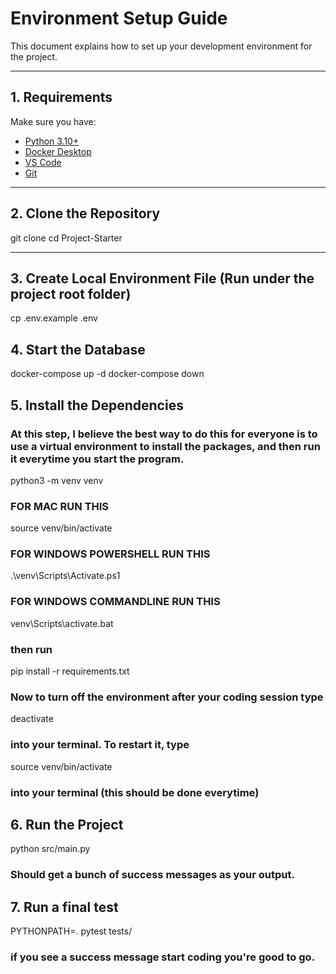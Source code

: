 # Environment Setup Guide

This document explains how to set up your development environment for the project.

---

## 1. Requirements

Make sure you have:
- [Python 3.10+](https://www.python.org/downloads/)
- [Docker Desktop](https://www.docker.com/products/docker-desktop/)
- [VS Code](https://code.visualstudio.com/)
- [Git](https://git-scm.com/)

---

## 2. Clone the Repository
git clone <repo-url>
cd Project-Starter

--- 
## 3. Create Local Environment File (Run under the project root folder)
cp .env.example .env

## 4. Start the Database 
docker-compose up -d 
docker-compose down 

## 5. Install the Dependencies 
### At this step, I believe the best way to do this for everyone is to use a virtual environment to install the packages, and then run it everytime you start the program. 
python3 -m venv venv 

### FOR MAC RUN THIS
source venv/bin/activate 
### FOR WINDOWS POWERSHELL RUN THIS
.\venv\Scripts\Activate.ps1
### FOR WINDOWS COMMANDLINE RUN THIS
venv\Scripts\activate.bat

### then run 
pip install -r requirements.txt 
### Now to turn off the environment after your coding session type 
deactivate
### into your terminal. To restart it, type
source venv/bin/activate
### into your terminal (this should be done everytime) 

## 6. Run the Project
python src/main.py
### Should get a bunch of success messages as your output. 

## 7. Run a final test 
PYTHONPATH=. pytest tests/
### if you see a success message start coding you're good to go. 
